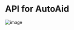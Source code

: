 # API for AutoAid
![image](https://user-images.githubusercontent.com/50117273/121954424-5b84ca00-cd7c-11eb-8317-c45f9e450c2e.png)

